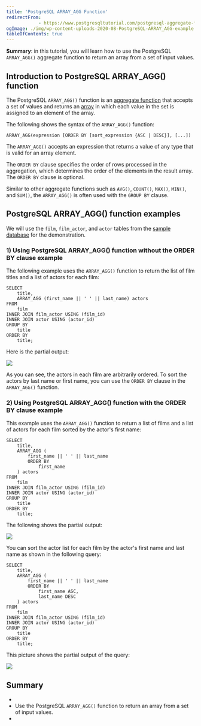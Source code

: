 ```yaml
---
title: 'PostgreSQL ARRAY_AGG Function'
redirectFrom: 
            - https://www.postgresqltutorial.com/postgresql-aggregate-functions/postgresql-array_agg/
ogImage: ./img/wp-content-uploads-2020-08-PostgreSQL-ARRAY_AGG-example.png
tableOfContents: true
---
```



**Summary**: in this tutorial, you will learn how to use the PostgreSQL `ARRAY_AGG()` aggregate function to return an array from a set of input values.





## Introduction to PostgreSQL ARRAY_AGG() function





The PostgreSQL `ARRAY_AGG()` function is an [aggregate function](https://www.postgresqltutorial.com/postgresql-aggregate-functions/) that accepts a set of values and returns an [array](/docs/postgresql/postgresql-array) in which each value in the set is assigned to an element of the array.





The following shows the syntax of the `ARRAY_AGG()` function:





```
ARRAY_AGG(expression [ORDER BY [sort_expression {ASC | DESC}], [...])
```





The `ARRAY_AGG()` accepts an expression that returns a value of any type that is valid for an array element.





The `ORDER BY` clause specifies the order of rows processed in the aggregation, which determines the order of the elements in the result array. The `ORDER BY` clause is optional.





Similar to other aggregate functions such as `AVG()`, `COUNT()`, `MAX()`, `MIN()`, and `SUM()`, the `ARRAY_AGG()` is often used with the `GROUP BY` clause.





## PostgreSQL ARRAY_AGG() function examples





We will use the `film`, `film_actor`, and `actor` tables from the [sample database](https://www.postgresqltutorial.com/postgresql-getting-started/postgresql-sample-database/) for the demonstration.





### 1) Using PostgreSQL ARRAY_AGG() function without the ORDER BY clause example





The following example uses the `ARRAY_AGG()` function to return the list of film titles and a list of actors for each film:





```
SELECT
    title,
    ARRAY_AGG (first_name || ' ' || last_name) actors
FROM
    film
INNER JOIN film_actor USING (film_id)
INNER JOIN actor USING (actor_id)
GROUP BY
    title
ORDER BY
    title;
```





Here is the partial output:





![](./img/wp-content-uploads-2020-08-PostgreSQL-ARRAY_AGG-example.png)





As you can see, the actors in each film are arbitrarily ordered. To sort the actors by last name or first name, you can use the `ORDER BY` clause in the `ARRAY_AGG()` function.





### 2) Using PostgreSQL ARRAY_AGG() function with the ORDER BY clause example





This example uses the `ARRAY_AGG()` function to return a list of films and a list of actors for each film sorted by the actor's first name:





```
SELECT
    title,
    ARRAY_AGG (
        first_name || ' ' || last_name
        ORDER BY
            first_name
    ) actors
FROM
    film
INNER JOIN film_actor USING (film_id)
INNER JOIN actor USING (actor_id)
GROUP BY
    title
ORDER BY
    title;
```





The following shows the partial output:





![](./img/wp-content-uploads-2020-08-PostgreSQL-ARRAY_AGG-with-ORDER-BY-clause.png)





You can sort the actor list for each film by the actor's first name and last name as shown in the following query:





```
SELECT
    title,
    ARRAY_AGG (
        first_name || ' ' || last_name
        ORDER BY
            first_name ASC,
            last_name DESC
    ) actors
FROM
    film
INNER JOIN film_actor USING (film_id)
INNER JOIN actor USING (actor_id)
GROUP BY
    title
ORDER BY
    title;
```





This picture shows the partial output of the query:





![](./img/wp-content-uploads-2020-08-PostgreSQL-ARRAY_AGG-with-ORDER-BY-clause-example-2.png)





## Summary





- 
- Use the PostgreSQL `ARRAY_AGG()` function to return an array from a set of input values.
- 


